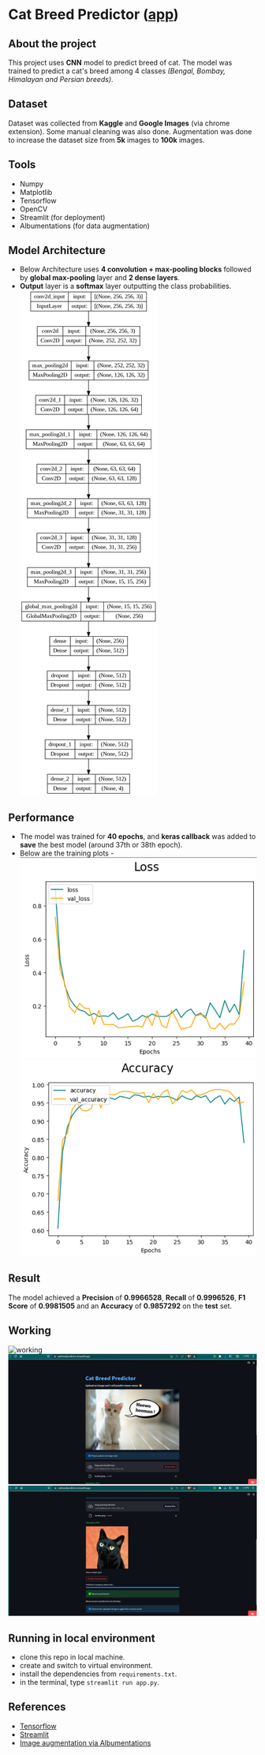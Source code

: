 # Cat Breed Predictor ([app](https://catbreedpredictor.streamlit.app/))

## About the project
  This project uses **CNN** model to predict breed of cat. The model was trained to predict a cat's breed among 4 classes *(Bengal, Bombay, Himalayan and Persian breeds)*.

## Dataset
Dataset was collected from **Kaggle** and **Google Images** (via chrome extension). Some manual cleaning was also done. Augmentation was done to increase the dataset size from **5k** images to **100k** images.

## Tools
+ Numpy
+ Matplotlib
+ Tensorflow
+ OpenCV
+ Streamlit (for deployment)
+ Albumentations (for data augmentation)

## Model Architecture
+ Below Architecture uses **4 convolution + max-pooling blocks** followed by **global max-pooling** layer and **2 dense layers**.
+ **Output** layer is a **softmax** layer outputting the class probabilities.
![model](helper/own-model.png)

## Performance
+ The model was trained for **40 epochs**, and **keras callback** was added to **save** the best model (around 37th or 38th epoch).
+ Below are the training plots -
![loss](helper/own-model-loss.png)
![accuracy](helper/own-model-accuracy.png)

## Result
  The model achieved a **Precision** of **0.9966528**, **Recall** of **0.9996526**, **F1 Score** of **0.9981505** and an **Accuracy** of **0.9857292** on the **test** set.

## Working
![working](helper/streamlit-app-2023-07-13-19-07-81.gif)
![pg1](helper/Screenshot(309).png)
![pg2](helper/Screenshot(310).png)

## Running in local environment
+ clone this repo in local machine.
+ create and switch to virtual environment.
+ install the dependencies from `requirements.txt`.
+ in the terminal, type `streamlit run app.py`.

## References
+ [Tensorflow](https://www.tensorflow.org/api_docs/python/tf)
+ [Streamlit](https://docs.streamlit.io/)
+ [Image augmentation via Albumentations](https://albumentations.ai/docs/getting_started/image_augmentation/)
<!-- ## Future improvements to do
_This repo is open to contributions_ 😊
+ Adding a **cat vs non-cat classifier** before **cat breed classifier** model, to **avoid** prediction on non-cat uploaded images.
+ ~~Training the base (cat breed classifier) model on a better and cleaner data, and increasing the classes.~~ (Done) -->
